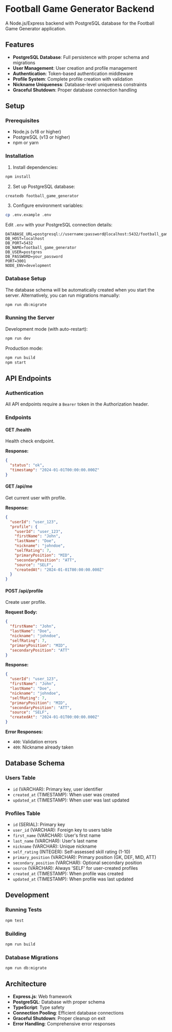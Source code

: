 # Football Game Generator Backend

A Node.js/Express backend with PostgreSQL database for the Football Game Generator application.

## Features

- **PostgreSQL Database**: Full persistence with proper schema and migrations
- **User Management**: User creation and profile management
- **Authentication**: Token-based authentication middleware
- **Profile System**: Complete profile creation with validation
- **Nickname Uniqueness**: Database-level uniqueness constraints
- **Graceful Shutdown**: Proper database connection handling

## Setup

### Prerequisites

- Node.js (v18 or higher)
- PostgreSQL (v13 or higher)
- npm or yarn

### Installation

1. Install dependencies:
```bash
npm install
```

2. Set up PostgreSQL database:
```bash
createdb football_game_generator
```

3. Configure environment variables:
```bash
cp .env.example .env
```

Edit `.env` with your PostgreSQL connection details:
```
DATABASE_URL=postgresql://username:password@localhost:5432/football_game_generator
DB_HOST=localhost
DB_PORT=5432
DB_NAME=football_game_generator
DB_USER=postgres
DB_PASSWORD=your_password
PORT=3001
NODE_ENV=development
```

### Database Setup

The database schema will be automatically created when you start the server. Alternatively, you can run migrations manually:

```bash
npm run db:migrate
```

### Running the Server

Development mode (with auto-restart):
```bash
npm run dev
```

Production mode:
```bash
npm run build
npm start
```

## API Endpoints

### Authentication
All API endpoints require a `Bearer` token in the Authorization header.

### Endpoints

#### GET /health
Health check endpoint.

**Response:**
```json
{
  "status": "ok",
  "timestamp": "2024-01-01T00:00:00.000Z"
}
```

#### GET /api/me
Get current user with profile.

**Response:**
```json
{
  "userId": "user_123",
  "profile": {
    "userId": "user_123",
    "firstName": "John",
    "lastName": "Doe",
    "nickname": "johndoe",
    "selfRating": 7,
    "primaryPosition": "MID",
    "secondaryPosition": "ATT",
    "source": "SELF",
    "createdAt": "2024-01-01T00:00:00.000Z"
  }
}
```

#### POST /api/profile
Create user profile.

**Request Body:**
```json
{
  "firstName": "John",
  "lastName": "Doe",
  "nickname": "johndoe",
  "selfRating": 7,
  "primaryPosition": "MID",
  "secondaryPosition": "ATT"
}
```

**Response:**
```json
{
  "userId": "user_123",
  "firstName": "John",
  "lastName": "Doe",
  "nickname": "johndoe",
  "selfRating": 7,
  "primaryPosition": "MID",
  "secondaryPosition": "ATT",
  "source": "SELF",
  "createdAt": "2024-01-01T00:00:00.000Z"
}
```

**Error Responses:**
- `400`: Validation errors
- `409`: Nickname already taken

## Database Schema

### Users Table
- `id` (VARCHAR): Primary key, user identifier
- `created_at` (TIMESTAMP): When user was created
- `updated_at` (TIMESTAMP): When user was last updated

### Profiles Table
- `id` (SERIAL): Primary key
- `user_id` (VARCHAR): Foreign key to users table
- `first_name` (VARCHAR): User's first name
- `last_name` (VARCHAR): User's last name
- `nickname` (VARCHAR): Unique nickname
- `self_rating` (INTEGER): Self-assessed skill rating (1-10)
- `primary_position` (VARCHAR): Primary position (GK, DEF, MID, ATT)
- `secondary_position` (VARCHAR): Optional secondary position
- `source` (VARCHAR): Always 'SELF' for user-created profiles
- `created_at` (TIMESTAMP): When profile was created
- `updated_at` (TIMESTAMP): When profile was last updated

## Development

### Running Tests
```bash
npm test
```

### Building
```bash
npm run build
```

### Database Migrations
```bash
npm run db:migrate
```

## Architecture

- **Express.js**: Web framework
- **PostgreSQL**: Database with proper schema
- **TypeScript**: Type safety
- **Connection Pooling**: Efficient database connections
- **Graceful Shutdown**: Proper cleanup on exit
- **Error Handling**: Comprehensive error responses 